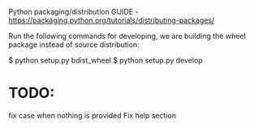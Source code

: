 Python packaging/distribution GUIDE  - https://packaging.python.org/tutorials/distributing-packages/

Run the following commands for developing, we are building the wheel package instead of source distribution:

$ python setup.py bdist_wheel 
$ python setup.py develop


# TODO:
fix case when nothing is provided 
Fix help section